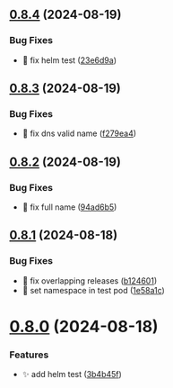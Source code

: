 ## [0.8.4](https://github.com/garrygerber/garrygerber.github.io/compare/simple_web-v0.8.3...simple_web-v0.8.4) (2024-08-19)


### Bug Fixes

* :bug: fix helm test ([23e6d9a](https://github.com/garrygerber/garrygerber.github.io/commit/23e6d9a62d1d8eb5088380f0f2b96059cf3982fc))



## [0.8.3](https://github.com/garrygerber/garrygerber.github.io/compare/simple_web-v0.8.2...simple_web-v0.8.3) (2024-08-19)


### Bug Fixes

* :bug: fix dns valid name ([f279ea4](https://github.com/garrygerber/garrygerber.github.io/commit/f279ea4767a190e695e093769a398350606cba26))



## [0.8.2](https://github.com/garrygerber/garrygerber.github.io/compare/simple_web-v0.8.1...simple_web-v0.8.2) (2024-08-19)


### Bug Fixes

* :bug: fix full name ([94ad6b5](https://github.com/garrygerber/garrygerber.github.io/commit/94ad6b5f295a6b87c0972e1cea97ff2aeff77884))



## [0.8.1](https://github.com/garrygerber/garrygerber.github.io/compare/simple_web-v0.8.0...simple_web-v0.8.1) (2024-08-18)


### Bug Fixes

* :bug: fix overlapping releases ([b124601](https://github.com/garrygerber/garrygerber.github.io/commit/b1246013182e7ad3eca53a6034652ebd6f50d6f0))
* :bug: set namespace in test pod ([1e58a1c](https://github.com/garrygerber/garrygerber.github.io/commit/1e58a1cf8707d966db93a1b4e5e0e7cab19c00ef))



# [0.8.0](https://github.com/garrygerber/garrygerber.github.io/compare/simple_web-v0.7.0...simple_web-v0.8.0) (2024-08-18)


### Features

* :sparkles: add helm test ([3b4b45f](https://github.com/garrygerber/garrygerber.github.io/commit/3b4b45fafc3b106772c2f43159b017259b9b59d6))



